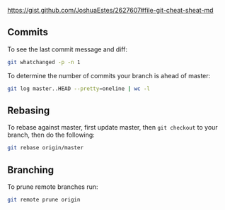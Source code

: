 https://gist.github.com/JoshuaEstes/2627607#file-git-cheat-sheat-md

Commits
-------

To see the last commit message and diff:

```bash
git whatchanged -p -n 1
```

To determine the number of commits your branch is ahead of master:

```bash
git log master..HEAD --pretty=oneline | wc -l
```

Rebasing
--------

To rebase against master, first update master, then `git checkout` to your branch, then do the following:

```bash
git rebase origin/master
```

Branching
---------

To prune remote branches run:

```bash
git remote prune origin
```
